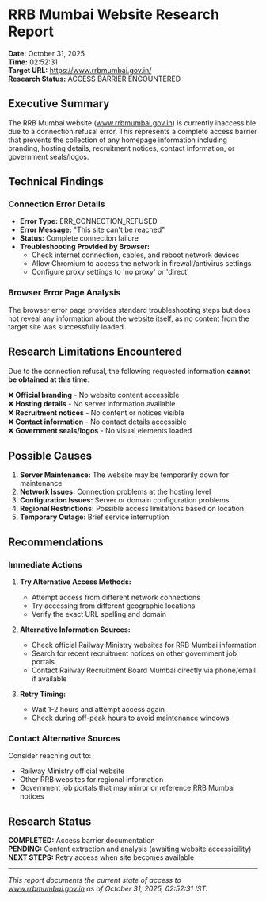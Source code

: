# RRB Mumbai Website Research Report

**Date:** October 31, 2025  
**Time:** 02:52:31  
**Target URL:** https://www.rrbmumbai.gov.in/  
**Research Status:** ACCESS BARRIER ENCOUNTERED

## Executive Summary

The RRB Mumbai website (www.rrbmumbai.gov.in) is currently inaccessible due to a connection refusal error. This represents a complete access barrier that prevents the collection of any homepage information including branding, hosting details, recruitment notices, contact information, or government seals/logos.

## Technical Findings

### Connection Error Details
- **Error Type:** ERR_CONNECTION_REFUSED
- **Error Message:** "This site can't be reached"
- **Status:** Complete connection failure
- **Troubleshooting Provided by Browser:**
  - Check internet connection, cables, and reboot network devices
  - Allow Chromium to access the network in firewall/antivirus settings
  - Configure proxy settings to 'no proxy' or 'direct'

### Browser Error Page Analysis
The browser error page provides standard troubleshooting steps but does not reveal any information about the website itself, as no content from the target site was successfully loaded.

## Research Limitations Encountered

Due to the connection refusal, the following requested information **cannot be obtained at this time**:

❌ **Official branding** - No website content accessible  
❌ **Hosting details** - No server information available  
❌ **Recruitment notices** - No content or notices visible  
❌ **Contact information** - No contact details accessible  
❌ **Government seals/logos** - No visual elements loaded  

## Possible Causes

1. **Server Maintenance:** The website may be temporarily down for maintenance
2. **Network Issues:** Connection problems at the hosting level
3. **Configuration Issues:** Server or domain configuration problems
4. **Regional Restrictions:** Possible access limitations based on location
5. **Temporary Outage:** Brief service interruption

## Recommendations

### Immediate Actions
1. **Try Alternative Access Methods:**
   - Attempt access from different network connections
   - Try accessing from different geographic locations
   - Verify the exact URL spelling and domain

2. **Alternative Information Sources:**
   - Check official Railway Ministry websites for RRB Mumbai information
   - Search for recent recruitment notices on other government job portals
   - Contact Railway Recruitment Board Mumbai directly via phone/email if available

3. **Retry Timing:**
   - Wait 1-2 hours and attempt access again
   - Check during off-peak hours to avoid maintenance windows

### Contact Alternative Sources
Consider reaching out to:
- Railway Ministry official website
- Other RRB websites for regional information
- Government job portals that may mirror or reference RRB Mumbai notices

## Research Status

**COMPLETED:** Access barrier documentation  
**PENDING:** Content extraction and analysis (awaiting website accessibility)  
**NEXT STEPS:** Retry access when site becomes available

---

*This report documents the current state of access to www.rrbmumbai.gov.in as of October 31, 2025, 02:52:31 IST.*